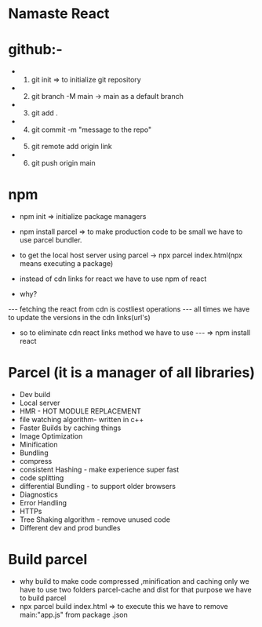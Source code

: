 # Namaste React

# github:- 
- 1) git init => to initialize git repository
- 2) git branch -M main -> main as a default branch
- 3) git add .
- 4) git commit -m "message to the repo"
- 5) git remote add origin link
- 6) git push origin main





# npm

-  npm init => initialize package managers
-  npm install parcel => to make production code to be small we have to use parcel bundler.


- to get the local host server using parcel 
     -> npx parcel index.html(npx means executing a package)



- instead of cdn links for react we have to use npm of react

- why?

--- fetching the react from cdn is costliest operations
--- all times we have to update the versions in the cdn links(url's)


- so to eliminate cdn react links method we have to use 
--- => npm install react




# Parcel (it is a manager of all libraries)
- Dev build
- Local server
- HMR - HOT MODULE REPLACEMENT
- file watching algorithm- written in c++
- Faster Builds by caching things
- Image Optimization
- Minification
- Bundling
- compress
- consistent Hashing - make experience super fast
- code splitting
- differential Bundling - to support older browsers
- Diagnostics
- Error Handling
- HTTPs
- Tree Shaking algorithm - remove unused code 
- Different dev and prod bundles

# Build parcel 

- why build to make code compressed ,minification and caching only we have to use two folders parcel-cache and dist for that purpose we have to build parcel
- npx parcel build index.html => to execute this we have to remove main:"app.js" from package .json